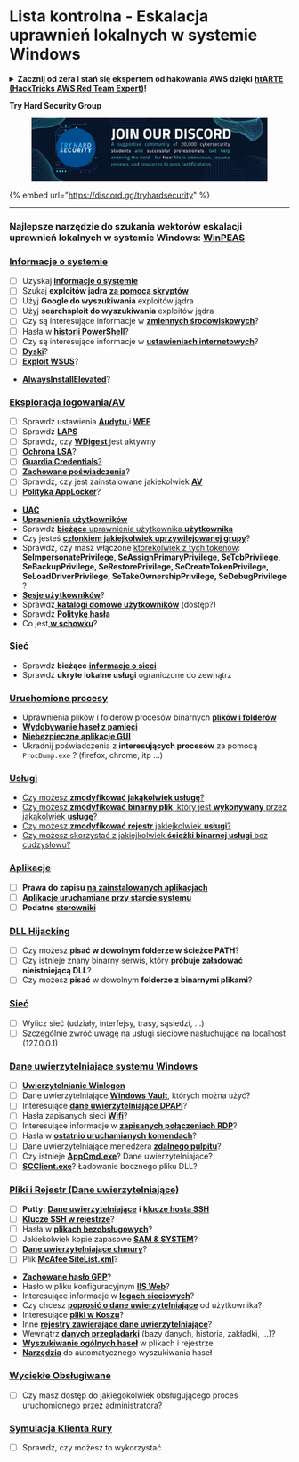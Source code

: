 # Lista kontrolna - Eskalacja uprawnień lokalnych w systemie Windows

<details>

<summary><strong>Zacznij od zera i stań się ekspertem od hakowania AWS dzięki</strong> <a href="https://training.hacktricks.xyz/courses/arte"><strong>htARTE (HackTricks AWS Red Team Expert)</strong></a><strong>!</strong></summary>

Inne sposoby wsparcia HackTricks:

* Jeśli chcesz zobaczyć swoją **firmę reklamowaną w HackTricks** lub **pobrać HackTricks w formacie PDF**, sprawdź [**PLANY SUBSKRYPCYJNE**](https://github.com/sponsors/carlospolop)!
* Zdobądź [**oficjalne gadżety PEASS & HackTricks**](https://peass.creator-spring.com)
* Odkryj [**Rodzinę PEASS**](https://opensea.io/collection/the-peass-family), naszą kolekcję ekskluzywnych [**NFT**](https://opensea.io/collection/the-peass-family)
* **Dołącz do** 💬 [**grupy Discord**](https://discord.gg/hRep4RUj7f) lub [**grupy telegramowej**](https://t.me/peass) lub **śledź** nas na **Twitterze** 🐦 [**@carlospolopm**](https://twitter.com/hacktricks\_live)**.**
* **Podziel się swoimi sztuczkami hakerskimi, przesyłając PR-y do** [**HackTricks**](https://github.com/carlospolop/hacktricks) i [**HackTricks Cloud**](https://github.com/carlospolop/hacktricks-cloud) na GitHubie.

</details>

**Try Hard Security Group**

<figure><img src="../.gitbook/assets/telegram-cloud-document-1-5159108904864449420.jpg" alt=""><figcaption></figcaption></figure>

{% embed url="https://discord.gg/tryhardsecurity" %}

***

### **Najlepsze narzędzie do szukania wektorów eskalacji uprawnień lokalnych w systemie Windows:** [**WinPEAS**](https://github.com/carlospolop/privilege-escalation-awesome-scripts-suite/tree/master/winPEAS)

### [Informacje o systemie](windows-local-privilege-escalation/#system-info)

* [ ] Uzyskaj [**informacje o systemie**](windows-local-privilege-escalation/#system-info)
* [ ] Szukaj **exploitów jądra** [**za pomocą skryptów**](windows-local-privilege-escalation/#version-exploits)
* [ ] Użyj **Google do wyszukiwania** exploitów jądra
* [ ] Użyj **searchsploit do wyszukiwania** exploitów jądra
* [ ] Czy są interesujące informacje w [**zmiennych środowiskowych**](windows-local-privilege-escalation/#environment)?
* [ ] Hasła w [**historii PowerShell**](windows-local-privilege-escalation/#powershell-history)?
* [ ] Czy są interesujące informacje w [**ustawieniach internetowych**](windows-local-privilege-escalation/#internet-settings)?
* [ ] [**Dyski**](windows-local-privilege-escalation/#drives)?
* [ ] [**Exploit WSUS**](windows-local-privilege-escalation/#wsus)?
* [**AlwaysInstallElevated**](windows-local-privilege-escalation/#alwaysinstallelevated)?

### [Eksploracja logowania/AV](windows-local-privilege-escalation/#enumeration)

* [ ] Sprawdź ustawienia [**Audytu** ](windows-local-privilege-escalation/#audit-settings)i [**WEF** ](windows-local-privilege-escalation/#wef)
* [ ] Sprawdź [**LAPS**](windows-local-privilege-escalation/#laps)
* [ ] Sprawdź, czy [**WDigest** ](windows-local-privilege-escalation/#wdigest)jest aktywny
* [ ] [**Ochrona LSA**](windows-local-privilege-escalation/#lsa-protection)?
* [ ] [**Guardia Credentials**](windows-local-privilege-escalation/#credentials-guard)[?](windows-local-privilege-escalation/#cached-credentials)
* [ ] [**Zachowane poświadczenia**](windows-local-privilege-escalation/#cached-credentials)?
* [ ] Sprawdź, czy jest zainstalowane jakiekolwiek [**AV**](https://github.com/carlospolop/hacktricks/blob/master/windows-hardening/windows-av-bypass/README.md)
* [ ] [**Polityka AppLocker**](https://github.com/carlospolop/hacktricks/blob/master/windows-hardening/authentication-credentials-uac-and-efs/README.md#applocker-policy)?
* [**UAC**](https://github.com/carlospolop/hacktricks/blob/master/windows-hardening/authentication-credentials-uac-and-efs/uac-user-account-control/README.md)
* [**Uprawnienia użytkowników**](windows-local-privilege-escalation/#users-and-groups)
* Sprawdź [**bieżące** uprawnienia użytkownika **użytkownika**](windows-local-privilege-escalation/#users-and-groups)
* Czy jesteś [**członkiem jakiejkolwiek uprzywilejowanej grupy**](windows-local-privilege-escalation/#privileged-groups)?
* Sprawdź, czy masz włączone [którekolwiek z tych tokenów](windows-local-privilege-escalation/#token-manipulation): **SeImpersonatePrivilege, SeAssignPrimaryPrivilege, SeTcbPrivilege, SeBackupPrivilege, SeRestorePrivilege, SeCreateTokenPrivilege, SeLoadDriverPrivilege, SeTakeOwnershipPrivilege, SeDebugPrivilege** ?
* [**Sesje użytkowników**](windows-local-privilege-escalation/#logged-users-sessions)?
* Sprawdź[ **katalogi domowe użytkowników**](windows-local-privilege-escalation/#home-folders) (dostęp?)
* Sprawdź [**Politykę hasła**](windows-local-privilege-escalation/#password-policy)
* Co jest[ **w schowku**](windows-local-privilege-escalation/#get-the-content-of-the-clipboard)?

### [Sieć](windows-local-privilege-escalation/#network)

* Sprawdź **bieżące** [**informacje o sieci**](windows-local-privilege-escalation/#network)
* Sprawdź **ukryte lokalne usługi** ograniczone do zewnątrz

### [Uruchomione procesy](windows-local-privilege-escalation/#running-processes)

* Uprawnienia plików i folderów procesów binarnych [**plików i folderów**](windows-local-privilege-escalation/#file-and-folder-permissions)
* [**Wydobywanie haseł z pamięci**](windows-local-privilege-escalation/#memory-password-mining)
* [**Niebezpieczne aplikacje GUI**](windows-local-privilege-escalation/#insecure-gui-apps)
* Ukradnij poświadczenia z **interesujących procesów** za pomocą `ProcDump.exe` ? (firefox, chrome, itp ...)

### [Usługi](windows-local-privilege-escalation/#services)

* [Czy możesz **zmodyfikować jakąkolwiek usługę**?](windows-local-privilege-escalation/#permissions)
* [Czy możesz **zmodyfikować** **binarny plik**, który jest **wykonywany** przez jakąkolwiek **usługę**?](windows-local-privilege-escalation/#modify-service-binary-path)
* [Czy możesz **zmodyfikować** **rejestr** jakiejkolwiek **usługi**?](windows-local-privilege-escalation/#services-registry-modify-permissions)
* [Czy możesz skorzystać z jakiejkolwiek **ścieżki binarnej usługi** bez cudzysłowu?](windows-local-privilege-escalation/#unquoted-service-paths)
### [**Aplikacje**](windows-local-privilege-escalation/#applications)

* [ ] **Prawa do zapisu** [**na zainstalowanych aplikacjach**](windows-local-privilege-escalation/#write-permissions)
* [ ] [**Aplikacje uruchamiane przy starcie systemu**](windows-local-privilege-escalation/#run-at-startup)
* [ ] **Podatne** [**sterowniki**](windows-local-privilege-escalation/#drivers)

### [DLL Hijacking](windows-local-privilege-escalation/#path-dll-hijacking)

* [ ] Czy możesz **pisać w dowolnym folderze w ścieżce PATH**?
* [ ] Czy istnieje znany binarny serwis, który **próbuje załadować nieistniejącą DLL**?
* [ ] Czy możesz **pisać** w dowolnym **folderze z binarnymi plikami**?

### [Sieć](windows-local-privilege-escalation/#network)

* [ ] Wylicz sieć (udziały, interfejsy, trasy, sąsiedzi, ...)
* [ ] Szczególnie zwróć uwagę na usługi sieciowe nasłuchujące na localhost (127.0.0.1)

### [Dane uwierzytelniające systemu Windows](windows-local-privilege-escalation/#windows-credentials)

* [ ] [**Uwierzytelnianie Winlogon** ](windows-local-privilege-escalation/#winlogon-credentials)
* [ ] Dane uwierzytelniające [**Windows Vault**](windows-local-privilege-escalation/#credentials-manager-windows-vault), których można użyć?
* [ ] Interesujące [**dane uwierzytelniające DPAPI**](windows-local-privilege-escalation/#dpapi)?
* [ ] Hasła zapisanych sieci [**Wifi**](windows-local-privilege-escalation/#wifi)?
* [ ] Interesujące informacje w [**zapisanych połączeniach RDP**](windows-local-privilege-escalation/#saved-rdp-connections)?
* [ ] Hasła w [**ostatnio uruchamianych komendach**](windows-local-privilege-escalation/#recently-run-commands)?
* [ ] Dane uwierzytelniające menedżera [**zdalnego pulpitu**](windows-local-privilege-escalation/#remote-desktop-credential-manager)?
* [ ] Czy istnieje [**AppCmd.exe**](windows-local-privilege-escalation/#appcmd-exe)? Dane uwierzytelniające?
* [ ] [**SCClient.exe**](windows-local-privilege-escalation/#scclient-sccm)? Ładowanie bocznego pliku DLL?

### [Pliki i Rejestr (Dane uwierzytelniające)](windows-local-privilege-escalation/#files-and-registry-credentials)

* [ ] **Putty:** [**Dane uwierzytelniające**](windows-local-privilege-escalation/#putty-creds) **i** [**klucze hosta SSH**](windows-local-privilege-escalation/#putty-ssh-host-keys)
* [ ] [**Klucze SSH w rejestrze**](windows-local-privilege-escalation/#ssh-keys-in-registry)?
* [ ] Hasła w [**plikach bezobsługowych**](windows-local-privilege-escalation/#unattended-files)?
* [ ] Jakiekolwiek kopie zapasowe [**SAM & SYSTEM**](windows-local-privilege-escalation/#sam-and-system-backups)?
* [ ] [**Dane uwierzytelniające chmury**](windows-local-privilege-escalation/#cloud-credentials)?
* [ ] Plik [**McAfee SiteList.xml**](windows-local-privilege-escalation/#mcafee-sitelist.xml)?
* [**Zachowane hasło GPP**](windows-local-privilege-escalation/#cached-gpp-pasword)?
* Hasło w pliku konfiguracyjnym [**IIS Web**](windows-local-privilege-escalation/#iis-web-config)?
* Interesujące informacje w [**logach sieciowych**](windows-local-privilege-escalation/#logs)?
* Czy chcesz [**poprosić o dane uwierzytelniające**](windows-local-privilege-escalation/#ask-for-credentials) od użytkownika?
* Interesujące [**pliki w Koszu**](windows-local-privilege-escalation/#credentials-in-the-recyclebin)?
* Inne [**rejestry zawierające dane uwierzytelniające**](windows-local-privilege-escalation/#inside-the-registry)?
* Wewnątrz [**danych przeglądarki**](windows-local-privilege-escalation/#browsers-history) (bazy danych, historia, zakładki, ...)?
* [**Wyszukiwanie ogólnych haseł**](windows-local-privilege-escalation/#generic-password-search-in-files-and-registry) w plikach i rejestrze
* [**Narzędzia**](windows-local-privilege-escalation/#tools-that-search-for-passwords) do automatycznego wyszukiwania haseł

### [Wyciekłe Obsługiwane](windows-local-privilege-escalation/#leaked-handlers)

* [ ] Czy masz dostęp do jakiegokolwiek obsługującego proces uruchomionego przez administratora?

### [Symulacja Klienta Rury](windows-local-privilege-escalation/#named-pipe-client-impersonation)

* [ ] Sprawdź, czy możesz to wykorzystać
